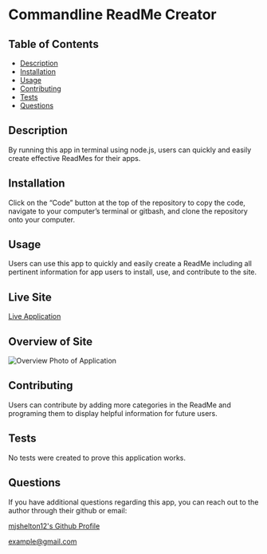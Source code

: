 # Commandline ReadMe Creator
   
  ## Table of Contents
  - [Description](#Description)  
  - [Installation](#Installation)
  - [Usage](#Usage)
  - [Contributing](#Contributing)
  - [Tests](#Tests)
  - [Questions](#Questions)
  
  ## Description

  By running this app in terminal using node.js, users can quickly and easily create effective ReadMes for their apps.

   

  ## Installation

  Click on the “Code” button at the top of the repository to copy the code, navigate to your computer’s terminal or gitbash, and clone the repository onto your computer.

  ## Usage

  Users can use this app to quickly and easily create a ReadMe including all pertinent information for app users to install, use, and contribute to the site.

  ## Live Site

  [Live Application](https://github.com/mjshelton12/Commandline_Readme_Creator)

  ## Overview of Site

  ![Overview Photo of Application](https://i.imgur.com/YKXE18D.jpg)

  ## Contributing

  Users can contribute by adding more categories in the ReadMe and programing them to display helpful information for future users.

  ## Tests

  No tests were created to prove this application works.

  ## Questions

  If you have additional questions regarding this app, you can reach out to the author through their github or email:

  [mjshelton12's Github Profile](http://www.github.com/mjshelton12)

  [example@gmail.com](mailto:example@gmail.com)

